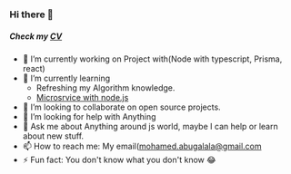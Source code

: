### Hi there 👋
##### Check my [CV](https://github.com/mohamedGamalAbuGalala/mohamedGamalAbuGalala/blob/master/Mohamed&#32;Gamal-&#32;Software&#32;Engineer.pdf)

- 🔭 I’m currently working on Project with(Node with typescript, Prisma, react)
- 🌱 I’m currently learning
    * Refreshing my Algorithm knowledge.
    * [Microsrvice with node.js](https://www.udemy.com/course/microservices-with-node-js-and-react/)
- 👯 I’m looking to collaborate on open source projects. 
- 🤔 I’m looking for help with Anything
- 💬 Ask me about Anything around js world, maybe I can help or learn about new stuff.
- 📫 How to reach me: My email(mohamed.abugalala@gmail.com
- ⚡ Fun fact: You don't know what you don't know :joy:


<!--
**mohamedGamalAbuGalala/mohamedGamalAbuGalala** is a ✨ _special_ ✨ repository because its `README.md` (this file) appears on your GitHub profile.

Here are some ideas to get you started:

- 🔭 I’m currently working on ...
- 🌱 I’m currently learning ...
- 👯 I’m looking to collaborate on ...
- 🤔 I’m looking for help with ...
- 💬 Ask me about ...
- 📫 How to reach me: ...
- 😄 Pronouns: ...
- ⚡ Fun fact: ...
-->
